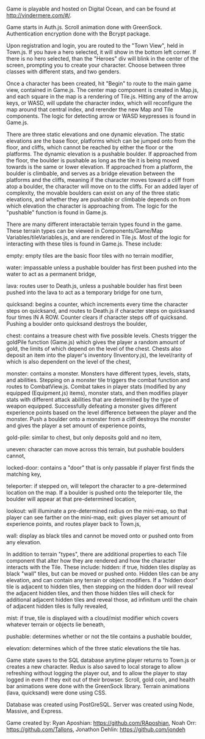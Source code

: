 Game is playable and hosted on Digital Ocean, and can be found at http://vindermere.com/#/.

Game starts in Auth.js.  Scroll animation done with GreenSock.  Authentication encryption done with the Bcrypt package.  

Upon registration and login, you are routed to the "Town View", held in Town.js.  If you have a hero selected, it will show in the bottom left corner.  If there is no hero selected, than the "Heroes" div will blink in the center of the screen, prompting you to create your character.  Choose between three classes with different stats, and two genders.  

Once a character has been created, hit "Begin" to route to the main game view, contained in Game.js.  The center map component is created in Map.js, and each square in the map is a rendering of Tile.js.  Hitting any of the arrow keys, or WASD, will update the character index, which will reconfigure the map around that central index, and rerender the new Map and Tile components.  The logic for detecting arrow or WASD keypresses is found in Game.js.  

There are three static elevations and one dynamic elevation.  The static elevations are the base floor, platforms which can be jumped onto from the floor, and cliffs, which cannot be reached by either the floor or the platforms.  The dynamic elevation is a pushable boulder.  If approached from the floor, the boulder is pushable as long as the tile it is being moved towards is the same or lower elevation.  If approached from a platform, the boulder is climbable, and serves as a bridge elevation between the platforms and the cliffs, meaning if the character moves toward a cliff from atop a boulder, the character will move on to the cliffs.  For an added layer of complexity, the movable boulders can exist on any of the three static elevations, and whether they are pushable or climbable depends on from which elevation the character is approaching from.  The logic for the "pushable" function is found in Game.js.  

There are many different interactable terrain types found in the game.  These terrain types can be viewed in Components/Game/Map Variables/tileVariables.js, and are rendered in Tile.js.  Most of the logic for interacting with these tiles is found in Game.js.  These include:

  empty: empty tiles are the basic floor tiles with no terrain modifier,
  
  water: impassable unless a pushable boulder has first been pushed into the water to act as a permanent bridge,
  
  lava: routes user to Death.js, unless a pushable boulder has first been pushed into the lava to act as a temporary bridge for one turn,
  
  quicksand: begins a counter, which increments every time the character steps on quicksand, and routes to Death.js if character steps on quicksand four times IN A ROW.  Counter clears if character steps off of quicksand.  Pushing a boulder onto quicksand destroys the boulder,
  
  chest: contains a treasure chest with five possible levels.  Chests trigger the goldPile function (Game.js) which gives the player a random amount of gold, the limits of which depend on the level of the chest.  Chests also deposit an item into the player's inventory (Inventory.js), the level/rarity of which is also dependent on the level of the chest,
  
  monster: contains a monster.  Monsters have different types, levels, stats, and abilities. Stepping on a monster tile triggers the combat function and routes to CombatView.js.  Combat takes in player stats (modified by any equipped (Equipment.js) items), monster stats, and then modifies player stats with different attack abilities that are determined by the type of weapon equipped.  Successfully defeating a monster gives different experience points based on the level difference between the player and the monster.  Push a boulder onto a monster from a cliff destroys the monster and gives the player a set amount of experience points,
  
  gold-pile: similar to chest, but only deposits gold and no item,
  
  uneven: character can move across this terrain, but pushable boulders cannot,
  
  locked-door: contains a "door" that is only passable if player first finds the matching key,
  
  teleporter: if stepped on, will teleport the character to a pre-determined location on the map.  If a boulder is pushed onto the teleporter tile, the boulder will appear at that pre-determined location,
  
  lookout: will illuminate a pre-determined radius on the mini-map, so that player can see farther on the mini-map,
  exit: gives player set amount of experience points, and routes player back to Town.js,
  
  wall: display as black tiles and cannot be moved onto or pushed onto from any elevation.
  
  
In addition to terrain "types", there are additional properties to each Tile component that alter how they are rendered and how the character interacts with the Tile. These include:
  hidden: if true, hidden tiles display as black "wall" tiles, but can be moved or pushed onto.  Hidden tiles can be any elevation, and can contain any terrain or object modifiers.  If a "hidden door" tile is adjacent to hidden tiles, then stepping on the hidden door will reveal the adjacent hidden tiles, and then those hidden tiles will check for additional adjacent hidden tiles and reveal those, ad infinitum until the chain of adjacent hidden tiles is fully revealed,
  
  mist: if true, tile is displayed with a cloud/mist modifier which covers whatever terrain or objects lie beneath,
  
  pushable: determines whether or not the tile contains a pushable boulder,
  
  elevation: determines which of the three static elevations the tile has.
  
  
Game state saves to the SQL database anytime player returns to Town.js or creates a new character.  Redux is also saved to local storage to allow refreshing without logging the player out, and to allow the player to stay logged in even if they exit out of their browser.  Scroll, gold coin, and health bar animations were done with the GreenSock library.  Terrain animations (lava, quicksand) were done using CSS.  

Database was created using PostGreSQL.  Server was created using Node, Massive, and Express.

Game created by: 
  Ryan Aposhian: https://github.com/RAposhian,
  Noah Orr: https://github.com/Tallons,
  Jonathon Dehlin: https://github.com/jondeh
  
